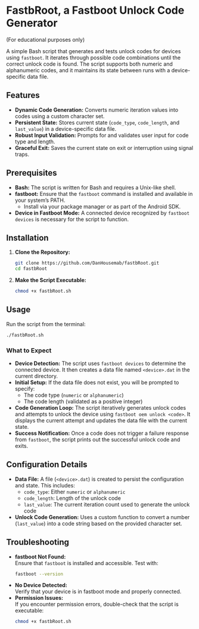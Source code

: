 # FastbRoot, a Fastboot Unlock Code Generator
(For educational purposes only)

A simple Bash script that generates and tests unlock codes for devices using `fastboot`. It iterates through possible code combinations until the correct unlock code is found. The script supports both numeric and alphanumeric codes, and it maintains its state between runs with a device-specific data file.

## Features

- **Dynamic Code Generation:** Converts numeric iteration values into codes using a custom character set.
- **Persistent State:** Stores current state (`code_type`, `code_length`, and `last_value`) in a device-specific data file.
- **Robust Input Validation:** Prompts for and validates user input for code type and length.
- **Graceful Exit:** Saves the current state on exit or interruption using signal traps.

## Prerequisites

- **Bash:** The script is written for Bash and requires a Unix-like shell.
- **fastboot:** Ensure that the `fastboot` command is installed and available in your system’s PATH.  
  - Install via your package manager or as part of the Android SDK.
- **Device in Fastboot Mode:** A connected device recognized by `fastboot devices` is necessary for the script to function.

## Installation

1. **Clone the Repository:**

   ```bash
   git clone https://github.com/DanHousemab/fastbRoot.git
   cd fastbRoot
   ```

2. **Make the Script Executable:**

   ```bash
   chmod +x fastbRoot.sh
   ```

## Usage

Run the script from the terminal:

```bash
./fastbRoot.sh
```

### What to Expect

- **Device Detection:** The script uses `fastboot devices` to determine the connected device. It then creates a data file named `<device>.dat` in the current directory.
- **Initial Setup:** If the data file does not exist, you will be prompted to specify:
  - The code type (`numeric` or `alphanumeric`)
  - The code length (validated as a positive integer)
- **Code Generation Loop:** The script iteratively generates unlock codes and attempts to unlock the device using `fastboot oem unlock <code>`. It displays the current attempt and updates the data file with the current state.
- **Success Notification:** Once a code does not trigger a failure response from `fastboot`, the script prints out the successful unlock code and exits.

## Configuration Details

- **Data File:** A file (`<device>.dat`) is created to persist the configuration and state. This includes:
  - `code_type`: Either `numeric` or `alphanumeric`
  - `code_length`: Length of the unlock code
  - `last_value`: The current iteration count used to generate the unlock code
- **Unlock Code Generation:** Uses a custom function to convert a number (`last_value`) into a code string based on the provided character set.

## Troubleshooting

- **fastboot Not Found:**  
  Ensure that `fastboot` is installed and accessible. Test with:
  ```bash
  fastboot --version
  ```
- **No Device Detected:**  
  Verify that your device is in fastboot mode and properly connected.
- **Permission Issues:**  
  If you encounter permission errors, double-check that the script is executable:
  ```bash
  chmod +x fastbRoot.sh
  ```
